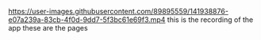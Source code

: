https://user-images.githubusercontent.com/89895559/141938876-e07a239a-83cb-4f0d-9dd7-5f3bc61e69f3.mp4
this is the recording of the app
these are the pages
